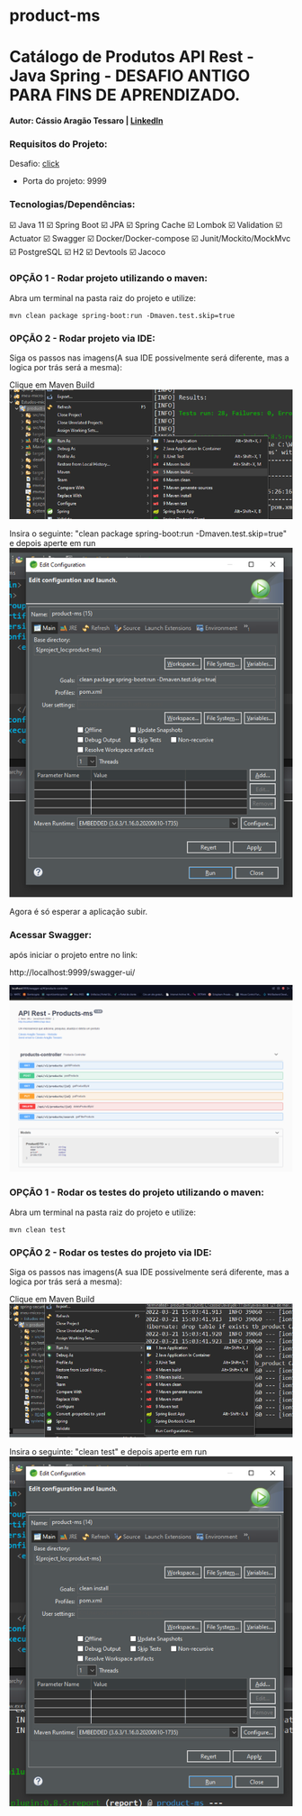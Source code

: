 # product-ms

# Catálogo de Produtos API Rest - Java Spring - DESAFIO ANTIGO PARA FINS DE APRENDIZADO.

#### Autor: Cássio Aragão Tessaro | [LinkedIn](https://www.linkedin.com/in/ctessaro/)

### Requisitos do Projeto:

Desafio: [click](/desafio/desafio.md)

- Porta do projeto: 9999

### Tecnologias/Dependências:

:ballot_box_with_check: Java 11
:ballot_box_with_check: Spring Boot
:ballot_box_with_check: JPA
:ballot_box_with_check: Spring Cache
:ballot_box_with_check: Lombok
:ballot_box_with_check: Validation
:ballot_box_with_check: Actuator
:ballot_box_with_check: Swagger
:ballot_box_with_check: Docker/Docker-compose
:ballot_box_with_check: Junit/Mockito/MockMvc
:ballot_box_with_check: PostgreSQL
:ballot_box_with_check: H2
:ballot_box_with_check: Devtools
:ballot_box_with_check: Jacoco

### OPÇÃO 1 - Rodar projeto utilizando o maven:

Abra um terminal na pasta raiz do projeto e utilize:

```shell
mvn clean package spring-boot:run -Dmaven.test.skip=true
```

### OPÇÃO 2 - Rodar projeto via IDE:

Siga os passos nas imagens(A sua IDE possivelmente será diferente, mas a logica por trás será a mesma):

Clique em Maven Build
![clean-install](/desafio/assets/clean-install.png)

Insira o seguinte: "clean package spring-boot:run -Dmaven.test.skip=true" e depois aperte em run
![clean-install](/desafio/assets/clean-install-2.png)

Agora é só esperar a aplicação subir.

### Acessar Swagger:

após iniciar o projeto entre no link:

http://localhost:9999/swagger-ui/

![Swagger-img](/desafio/assets/Swagger.png)

### OPÇÃO 1 - Rodar os testes do projeto utilizando o maven:

Abra um terminal na pasta raiz do projeto e utilize:

```shell
mvn clean test
```

### OPÇÃO 2 - Rodar os testes do projeto via IDE:

Siga os passos nas imagens(A sua IDE possivelmente será diferente, mas a logica por trás será a mesma):

Clique em Maven Build
![test-1](/desafio/assets/test3.png)

Insira o seguinte: "clean test" e depois aperte em run
![test-2](/desafio/assets/test4.png)
